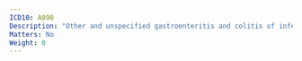 ```yaml
---
ICD10: A090
Description: "Other and unspecified gastroenteritis and colitis of infectious origin"
Matters: No
Weight: 0
---
```

